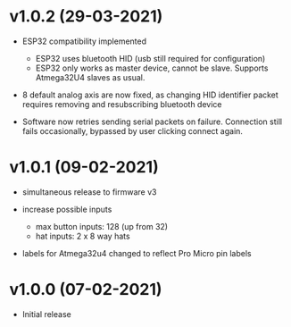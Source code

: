 # v1.0.2 (29-03-2021)

- ESP32 compatibility implemented
    - ESP32 uses bluetooth HID (usb still required for configuration)
    - ESP32 only works as master device, cannot be slave. Supports Atmega32U4 slaves as usual.

- 8 default analog axis are now fixed, as changing HID identifier packet requires removing and resubscribing bluetooth device

- Software now retries sending serial packets on failure. Connection still fails occasionally, bypassed by user clicking connect again.

# v1.0.1 (09-02-2021) 

- simultaneous release to firmware v3

- increase possible inputs
    - max button inputs: 128 (up from 32)
    - hat inputs: 2 x 8 way hats

- labels for Atmega32u4 changed to reflect Pro Micro pin labels

# v1.0.0 (07-02-2021)

- Initial release

